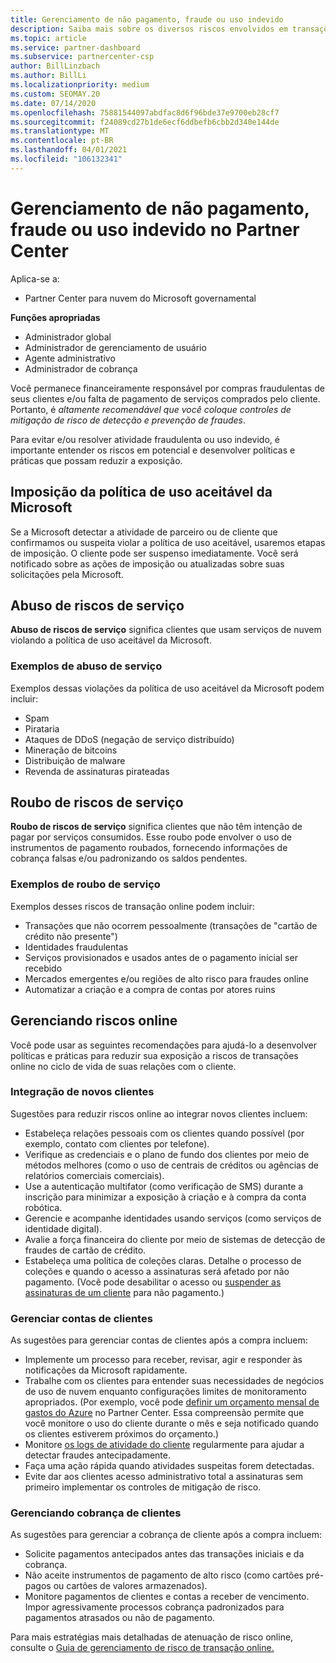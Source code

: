 ```yaml
---
title: Gerenciamento de não pagamento, fraude ou uso indevido
description: Saiba mais sobre os diversos riscos envolvidos em transações online e as práticas recomendadas para gerenciar e atenuar esses riscos no Partner Center.
ms.topic: article
ms.service: partner-dashboard
ms.subservice: partnercenter-csp
author: BillLinzbach
ms.author: BillLi
ms.localizationpriority: medium
ms.custom: SEOMAY.20
ms.date: 07/14/2020
ms.openlocfilehash: 75881544097abdfac8d6f96bde37e9700eb28cf7
ms.sourcegitcommit: f24089cd27b1de6ecf6ddbefb6cbb2d340e144de
ms.translationtype: MT
ms.contentlocale: pt-BR
ms.lasthandoff: 04/01/2021
ms.locfileid: "106132341"
---
```

# <a name="managing-non-payment-fraud-or-misuse-in-partner-center"></a>Gerenciamento de não pagamento, fraude ou uso indevido no Partner Center

Aplica-se a:

- Partner Center para nuvem do Microsoft governamental

**Funções apropriadas**

- Administrador global
- Administrador de gerenciamento de usuário
- Agente administrativo
- Administrador de cobrança

Você permanece financeiramente responsável por compras fraudulentas de seus clientes e/ou falta de pagamento de serviços comprados pelo cliente. Portanto, é *altamente recomendável que você coloque controles de mitigação de risco de detecção e prevenção de fraudes*.

Para evitar e/ou resolver atividade fraudulenta ou uso indevido, é importante entender os riscos em potencial e desenvolver políticas e práticas que possam reduzir a exposição.

## <a name="enforcement-of-microsoft-acceptable-use-policy"></a>Imposição da política de uso aceitável da Microsoft

Se a Microsoft detectar a atividade de parceiro ou de cliente que confirmamos ou suspeita violar a política de uso aceitável, usaremos etapas de imposição. O cliente pode ser suspenso imediatamente. Você será notificado sobre as ações de imposição ou atualizadas sobre suas solicitações pela Microsoft.

## <a name="abuse-of-service-risks"></a>Abuso de riscos de serviço

**Abuso de riscos de serviço** significa clientes que usam serviços de nuvem violando a política de uso aceitável da Microsoft.

### <a name="examples-of-abuse-of-service"></a>Exemplos de abuso de serviço

Exemplos dessas violações da política de uso aceitável da Microsoft podem incluir:

- Spam
- Pirataria
- Ataques de DDoS (negação de serviço distribuído)
- Mineração de bitcoins
- Distribuição de malware
- Revenda de assinaturas pirateadas

## <a name="theft-of-service-risks"></a>Roubo de riscos de serviço

**Roubo de riscos de serviço** significa clientes que não têm intenção de pagar por serviços consumidos. Esse roubo pode envolver o uso de instrumentos de pagamento roubados, fornecendo informações de cobrança falsas e/ou padronizando os saldos pendentes.

### <a name="examples-of-service-theft"></a>Exemplos de roubo de serviço

Exemplos desses riscos de transação online podem incluir:

- Transações que não ocorrem pessoalmente (transações de "cartão de crédito não presente")
- Identidades fraudulentas
- Serviços provisionados e usados antes de o pagamento inicial ser recebido
- Mercados emergentes e/ou regiões de alto risco para fraudes online
- Automatizar a criação e a compra de contas por atores ruins

## <a name="managing-online-risk"></a>Gerenciando riscos online

Você pode usar as seguintes recomendações para ajudá-lo a desenvolver políticas e práticas para reduzir sua exposição a riscos de transações online no ciclo de vida de suas relações com o cliente.

### <a name="onboarding-new-customers"></a>Integração de novos clientes

Sugestões para reduzir riscos online ao integrar novos clientes incluem:

- Estabeleça relações pessoais com os clientes quando possível (por exemplo, contato com clientes por telefone).
- Verifique as credenciais e o plano de fundo dos clientes por meio de métodos melhores (como o uso de centrais de créditos ou agências de relatórios comerciais comerciais).
- Use a autenticação multifator (como verificação de SMS) durante a inscrição para minimizar a exposição à criação e à compra da conta robótica.
- Gerencie e acompanhe identidades usando serviços (como serviços de identidade digital).
- Avalie a força financeira do cliente por meio de sistemas de detecção de fraudes de cartão de crédito.
- Estabeleça uma política de coleções claras. Detalhe o processo de coleções e quando o acesso a assinaturas será afetado por não pagamento. (Você pode desabilitar o acesso ou [suspender as assinaturas de um cliente](create-a-new-subscription.md#suspend-a-subscription) para não pagamento.)

### <a name="managing-customer-accounts"></a>Gerenciar contas de clientes

As sugestões para gerenciar contas de clientes após a compra incluem:

- Implemente um processo para receber, revisar, agir e responder às notificações da Microsoft rapidamente.
- Trabalhe com os clientes para entender suas necessidades de negócios de uso de nuvem enquanto configurações limites de monitoramento apropriados. (Por exemplo, você pode [definir um orçamento mensal de gastos do Azure](set-an-azure-spending-budget-for-your-customers.md) no Partner Center. Essa compreensão permite que você monitore o uso do cliente durante o mês e seja notificado quando os clientes estiverem próximos do orçamento.)
- Monitore [os logs de atividade do cliente](activity-logs.md) regularmente para ajudar a detectar fraudes antecipadamente.
- Faça uma ação rápida quando atividades suspeitas forem detectadas.
- Evite dar aos clientes acesso administrativo total a assinaturas sem primeiro implementar os controles de mitigação de risco.

### <a name="managing-customer-billing"></a>Gerenciando cobrança de clientes

As sugestões para gerenciar a cobrança de cliente após a compra incluem:

- Solicite pagamentos antecipados antes das transações iniciais e da cobrança.
- Não aceite instrumentos de pagamento de alto risco (como cartões pré-pagos ou cartões de valores armazenados).
- Monitore pagamentos de clientes e contas a receber de vencimento. Impor agressivamente processos cobrança padronizados para pagamentos atrasados ou não de pagamento.

Para mais estratégias mais detalhadas de atenuação de risco online, consulte o [Guia de gerenciamento de risco de transação online.](https://query.prod.cms.rt.microsoft.com/cms/api/am/binary/RE4Bhtt)
